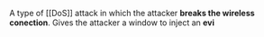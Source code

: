 A type of [[DoS]] attack in which the attacker **breaks the wireless conection**. Gives the attacker a window to inject an **evi**